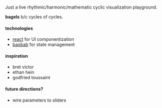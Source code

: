 Just a live rhythmic/harmonic/mathematic cyclic visualization playground.

**bagels** b/c cycles of cycles.



#### technologies
- [react](http://facebook.github.io/react) for UI componentization
- [baobab](https://github.com/yomguithereal/baobab) for state management

#### inspiration
- bret victor
- ethan hein
- godfried toussaint

#### future directions?
- wire parameters to sliders


